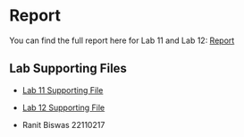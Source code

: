 # Report


You can find the full report here for Lab 11 and Lab 12: [Report]([https://complete-modem-da6.notion.site/INDIAN-INSTITUTE-OF-GANDHINAGAR-1bf6b5bbdb0780b3bd08fca6ed7bf12f?pvs=4](https://complete-modem-da6.notion.site/INDIAN-INSTITUTE-OF-GANDHINAGAR-1df6b5bbdb0780058c5acfba84bf30f5?pvs=4))

## Lab Supporting Files

- [Lab 11 Supporting File]([https://iitgnacin-my.sharepoint.com/:f:/g/personal/22110217_iitgn_ac_in/ElWaKaGy13RLmcRt0-ZGnUIB2DeGOFbt7X9yMmg40PAuFA?e=tiaJKN](https://iitgnacin-my.sharepoint.com/:f:/g/personal/22110217_iitgn_ac_in/Ernr6LynzDtDhwanATVXarEB78PcyoM9kiLvOkkfr94wDg?e=rYdgN9))
- [Lab 12 Supporting File]([https://iitgnacin-my.sharepoint.com/:f:/g/personal/22110217_iitgn_ac_in/ElWaKaGy13RLmcRt0-ZGnUIB2DeGOFbt7X9yMmg40PAuFA?e=tiaJKN](https://iitgnacin-my.sharepoint.com/:f:/g/personal/22110217_iitgn_ac_in/Ernr6LynzDtDhwanATVXarEB78PcyoM9kiLvOkkfr94wDg?e=rYdgN9))

 
 - Ranit Biswas 22110217
